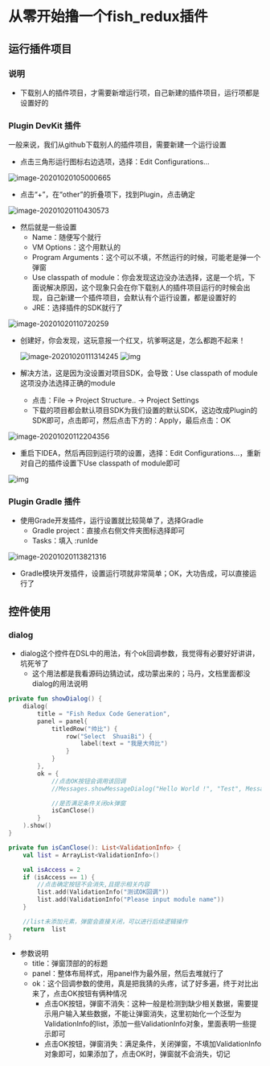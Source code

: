 # 从零开始撸一个fish_redux插件



## 运行插件项目

### 说明

- 下载别人的插件项目，才需要新增运行项，自己新建的插件项目，运行项都是设置好的

### Plugin DevKit 插件

一般来说，我们从github下载别人的插件项目，需要新建一个运行设置

- 点击三角形运行图标右边选项，选择：Edit Configurations...

![image-20201020105000665](../../../资料/图片/image-20201020105000665.png)

- 点击“+”，在“other”的折叠项下，找到Plugin，点击确定

![image-20201020110430573](../../../资料/图片/image-20201020110430573.png)

- 然后就是一些设置
  - Name：随便写个就行
  - VM Options：这个用默认的
  - Program Arguments：这个可以不填，不然运行的时候，可能老是弹一个弹窗
  - Use classpath of module：你会发现这边没办法选择，这是一个坑，下面说解决原因，这个现象只会在你下载别人的插件项目运行的时候会出现，自己新建一个插件项目，会默认有个运行设置，都是设置好的
  - JRE：选择插件的SDK就行了

![image-20201020110720259](../../../资料/图片/image-20201020110720259.png)

- 创建好，你会发现，这玩意报一个红叉，坑爹啊这是，怎么都跑不起来！

  ![image-20201020111314245](../../../资料/图片/image-20201020111314245.png)																![img](../../../资料/图片/007ADEF4.jpg)

- 解决方法，这是因为没设置对项目SDK，会导致：Use classpath of module 这项没办法选择正确的module
  - 点击：File ->  Project Structure.. -> Project Settings
  - 下载的项目都会默认项目SDK为我们设置的默认SDK，这边改成Plugin的SDK即可，点击即可，然后点击下方的：Apply，最后点击：OK

![image-20201020112204356](../../../资料/图片/image-20201020112204356.png)

- 重启下IDEA，然后再回到运行项的设置，选择：Edit Configurations...，重新对自己的插件设置下Use classpath of module即可

![img](https://blog.xiaohansong.com/media/15509093931549/15509277759873.jpg)

### Plugin Gradle 插件

- 使用Grade开发插件，运行设置就比较简单了，选择Gradle
  - Gradle project：直接点右侧文件夹图标选择即可
  - Tasks：填入  :runIde

![image-20201020113821316](../../../资料/图片/image-20201020113821316.png)

- Gradle模块开发插件，设置运行项就非常简单；OK，大功告成，可以直接运行了

## 控件使用

### dialog

- dialog这个控件在DSL中的用法，有个ok回调参数，我觉得有必要好好讲讲，坑死爷了
  - 这个用法都是我看源码边猜边试，成功蒙出来的；马丹，文档里面都没dialog的用法说明

```kotlin
private fun showDialog() {
    dialog(
        title = "Fish Redux Code Generation",
        panel = panel{
            titledRow("帅比") {
                row("Select  ShuaiBi") {
                    label(text = "我是大帅比")
                }
            }
        },
        ok = {
            //点击OK按钮会调用该回调
            //Messages.showMessageDialog("Hello World !", "Test", Messages.getInformationIcon())

            //是否满足条件关闭ok弹窗
            isCanClose()
        }
    ).show()
}

private fun isCanClose(): List<ValidationInfo> {
    val list = ArrayList<ValidationInfo>()

    val isAccess = 2
    if (isAccess == 1) {
        //点击确定按钮不会消失,且提示相关内容
        list.add(ValidationInfo("测试OK回调"))
        list.add(ValidationInfo("Please input module name"))
    }

    //list未添加元素，弹窗会直接关闭，可以进行后续逻辑操作
    return  list
}
```

- 参数说明
  - title：弹窗顶部的的标题
  - panel：整体布局样式，用panel作为最外层，然后去堆就行了
  - ok：这个回调参数的使用，真是把我猜的头疼，试了好多遍，终于对比出来了，点击OK按钮有俩种情况
    - 点击OK按钮，弹窗不消失：这种一般是检测到缺少相关数据，需要提示用户输入某些数据，不能让弹窗消失，这里初始化一个泛型为ValidationInfo的list，添加一些ValidationInfo对象，里面表明一些提示即可
    - 点击OK按钮，弹窗消失：满足条件，关闭弹窗，不填加ValidationInfo对象即可，如果添加了，点击OK时，弹窗就不会消失，切记